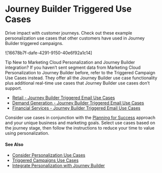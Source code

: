 

# Journey Builder Triggered Use Cases

Drive impact with customer journeys. Check out these example personalization
use cases that other customers have used in Journey Builder triggered
campaigns.

![16678b7f-dafe-4291-9150-40e6f92a1c14]

Tip [](https://help.salesforce.com/s?language=en_US) New to Marketing Cloud
Personalization and Journey Builder integration? If you haven’t sent segment
data from Marketing Cloud Personalization to Journey Builder before, refer to
the Triggered Campaign Use Cases instead. They offer all the Journey Builder
use case functionality plus additional real-time use cases that Journey
Builder use cases don’t support.

  * [Retail - Journey Builder Triggered Email Use Cases](https://help.salesforce.com/s/articleView?id=sf.mc_pers_use_case_journey_builder_retail.htm&language=en_US&type=5 "Check out these example personalization use cases of Journey Builder triggered email campaigns for retail.")
  * [Demand Generation - Journey Builder Triggered Email Use Cases](https://help.salesforce.com/s/articleView?id=sf.mc_pers_use_case_journey_builder_demand.htm&language=en_US&type=5 "Check out these example personalization use cases of Journey Builder triggered email campaigns for demand generation.")
  * [Financial Services - Journey Builder Triggered Email Use Cases](https://help.salesforce.com/s/articleView?id=sf.mc_pers_use_case_journey_builder_finserv.htm&language=en_US&type=5 "Check out these example personalization use cases for Journey Builder triggered email campaigns.")

Consider use cases in conjunction with the [Planning for
Success](https://help.salesforce.com/s/articleView?id=000364525&language=en_US&type=1)
approach and your unique business and marketing goals. Select use cases based
on the journey stage, then follow the instructions to reduce your time to
value using personalization.

#### See Also

  * [Consider Personalization Use Cases](https://help.salesforce.com/s/articleView?id=sf.mc_pers_use_case_about.htm&language=en_US&type=5 "Browse the Use Case Library to look for ideas and inspiration for your own personalization solutions. The use cases represent popular example. But they’re not templates, nor do they encompass the full range of possible use cases for your business. Before you commit to implementing one or more personalization use cases, determine whether the use case aligns with your business goals, priorities, and other suitability criteria.")
  * [Triggered Campaigns Use Cases](https://help.salesforce.com/s/articleView?id=sf.mc_pers_use_case_triggered.htm&language=en_US&type=5 "Drive impact through Triggered Campaigns, passing real-time information to Marketing Cloud Engagement. Check out these example personalization use cases that other customers have used in triggered campaigns.")
  * [Integrate Personalization with Journey Builder](https://help.salesforce.com/s/articleView?id=sf.mc_pers_salesforce_marketing_cloud_journey_builder.htm&language=en_US&type=5 "Pass data from Journey Builder to Personalization during the course of a customer journey.")


